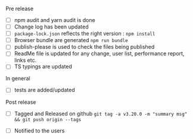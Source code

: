 Pre release
* [ ] npm audit and yarn audit is done
* [ ] Change log has been updated
* [ ] `package-lock.json` reflects the right version : `npm install`
* [ ] Browser bundle are generated `npm run bundle`
* [ ] publish-please is used to check the files being published
* [ ] ReadMe file is updated for any change, user list, performance report, links etc.
* [ ] TS typings are updated

In general
* [ ] tests are added/updated

Post release
* [ ] Tagged and Released on github `git tag -a v3.20.0 -m "summary msg" && git push origin --tags`
* [ ] Notified to the users


